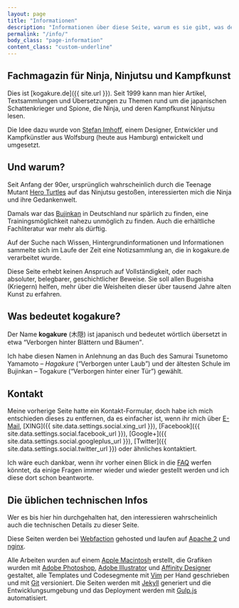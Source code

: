 ```yaml
---
layout: page
title: "Informationen"
description: "Informationen über diese Seite, warum es sie gibt, was der Domain-Name bedeutet, wie ich kontaktiert werden kann und mit welchen Tools die Website erstellt wurde."
permalink: "/info/"
body_class: "page-information"
content_class: "custom-underline"
---
```


## Fachmagazin für Ninja, Ninjutsu und Kampfkunst

Dies ist [kogakure.de]({{ site.url }}). Seit 1999 kann man hier Artikel, Textsammlungen und Übersetzungen zu Themen rund um die japanischen Schattenkrieger und Spione, die Ninja, und deren Kampfkunst Ninjutsu lesen.

Die Idee dazu wurde von [Stefan Imhoff](http://stefanimhoff.de/), einem Designer, Entwickler und Kampfkünstler aus Wolfsburg (heute aus Hamburg) entwickelt und umgesetzt.


## Und warum?

Seit Anfang der 90er, ursprünglich wahrscheinlich durch die Teenage Mutant [Hero Turtles](http://de.wikipedia.org/wiki/Teenage_Mutant_Ninja_Turtles) auf das Ninjutsu gestoßen, interessierten mich die Ninja und ihre Gedankenwelt.

Damals war das [Bujinkan](http://bujinkan.com/) in Deutschland nur spärlich zu finden, eine Trainingsmöglichkeit nahezu unmöglich zu finden. Auch die erhältliche Fachliteratur war mehr als dürftig.

Auf der Suche nach Wissen, Hintergrundinformationen und Informationen sammelte sich im Laufe der Zeit eine Notizsammlung an, die in kogakure.de verarbeitet wurde.

Diese Seite erhebt keinen Anspruch auf Vollständigkeit, oder nach absoluter, belegbarer, geschichtlicher Beweise. Sie soll allen Bugeisha (Kriegern) helfen, mehr über die Weisheiten dieser über tausend Jahre alten Kunst zu erfahren.


## Was bedeutet kogakure?

Der Name **kogakure** (木隠) ist japanisch und bedeutet wörtlich übersetzt in etwa <q>Verborgen hinter Blättern und Bäumen</q>.

Ich habe diesen Namen in Anlehnung an das Buch des Samurai Tsunetomo Yamamoto – <cite>Hagakure</cite> (<q>Verborgen unter Laub</q>) und der ältesten Schule im Bujinkan – Togakure (<q>Verborgen hinter einer Tür</q>) gewählt.

## Kontakt

Meine vorherige Seite hatte ein Kontakt-Formular, doch habe ich mich entschieden dieses zu entfernen, da es einfacher ist, wenn ihr mich über [E-Mail](/impressum/), [XING]({{ site.data.settings.social.xing_url }}), [Facebook]({{ site.data.settings.social.facebook_url }}), [Google+]({{ site.data.settings.social.googleplus_url }}), [Twitter]({{ site.data.settings.social.twitter_url }}) oder ähnliches kontaktiert.

Ich wäre euch dankbar, wenn ihr vorher einen Blick in die [FAQ](/faq/) werfen könntet, da einige Fragen immer wieder und wieder gestellt werden und ich diese dort schon beantworte.


## Die üblichen technischen Infos

Wer es bis hier hin durchgehalten hat, den interessieren wahrscheinlich auch die technischen Details zu dieser Seite.

Diese Seiten werden bei [Webfaction](https://www.webfaction.com?affiliate=kogakure) gehosted und laufen auf [Apache 2](http://httpd.apache.org/) und [nginx](http://nginx.org/).

Alle Arbeiten wurden auf einem [Apple Macintosh](http://www.apple.com/de/) erstellt, die Grafiken wurden mit [Adobe Photoshop](http://www.adobe.de/products/photoshop/), [Adobe Illustrator](http://www.adobe.de/products/illustrator/) und [Affinity Designer](https://affinity.serif.com/) gestaltet, alle Templates und Codesegmente mit [Vim](http://www.vim.org/) per Hand geschrieben und mit [Git](http://git-scm.com/) versioniert. Die Seiten werden mit [Jekyll](http://jekyllrb.com/) generiert und die Entwicklungsumgebung und das Deployment werden mit [Gulp.js](http://gulpjs.com/) automatisiert.
